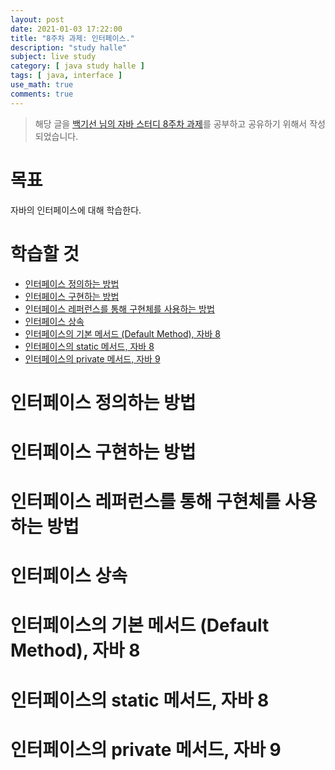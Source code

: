 ```yaml
---
layout: post
date: 2021-01-03 17:22:00
title: "8주차 과제: 인터페이스."
description: "study halle"
subject: live study
category: [ java study halle ]
tags: [ java, interface ]
use_math: true
comments: true
---
```


> 해당 글을 [백기선 님의 자바 스터디 8주차 과제](https://github.com/whiteship/live-study/issues/8)를 공부하고 공유하기 위해서 작성되었습니다.

# 목표

자바의 인터페이스에 대해 학습한다.

# 학습할 것

+ [인터페이스 정의하는 방법](#인터페이스-정의하는-방법)
+ [인터페이스 구현하는 방법](#인터페이스-구현하는-방법)
+ [인터페이스 레퍼런스를 통해 구현체를 사용하는 방법](#인터페이스-레퍼런스를-통해-구현체를-사용하는-방법)
+ [인터페이스 상속](#인터페이스-상속)
+ [인터페이스의 기본 메서드 (Default Method), 자바 8](#인터페이스의-기본-메서드-default-method-자바-8)
+ [인터페이스의 static 메서드, 자바 8](#인터페이스의-static-메서드-자바-8)
+ [인터페이스의 private 메서드, 자바 9](#인터페이스의-private-메서드-자바-9)

# 인터페이스 정의하는 방법

# 인터페이스 구현하는 방법

# 인터페이스 레퍼런스를 통해 구현체를 사용하는 방법

# 인터페이스 상속

# 인터페이스의 기본 메서드 (Default Method), 자바 8

# 인터페이스의 static 메서드, 자바 8

# 인터페이스의 private 메서드, 자바 9
